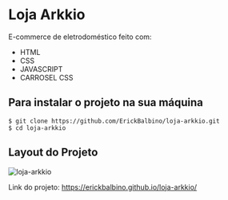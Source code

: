 # Loja Arkkio
E-commerce de eletrodoméstico feito com:
* HTML
* CSS 
* JAVASCRIPT
* CARROSEL CSS

## Para instalar o projeto na sua máquina
```
$ git clone https://github.com/ErickBalbino/loja-arkkio.git
$ cd loja-arkkio
```

## Layout do Projeto
![loja-arkkio](https://user-images.githubusercontent.com/78397162/147880874-07f6b90a-3e64-4f24-9823-2201612ee953.png)

Link do projeto: https://erickbalbino.github.io/loja-arkkio/
